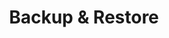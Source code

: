 ---
# metadata # 
title: Backup & Restore
description: Learn how to back-up and restore a cluster or standalone Enterprise Server.
date: 
# taxonomy #
tags: ["management", "backups"]
series:
seriesPart:
directory: true
---
